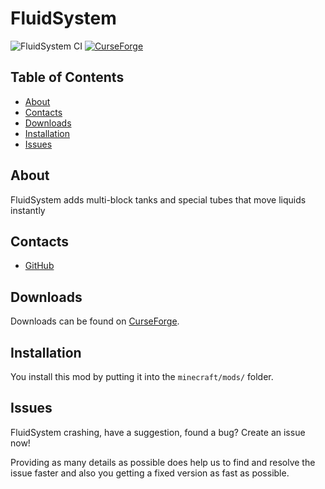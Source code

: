 # FluidSystem
![FluidSystem CI](https://github.com/Edivad99/FluidSystem/workflows/FluidSystem%20CI/badge.svg?branch=1.19.x)
[![CurseForge](http://cf.way2muchnoise.eu/full_398349_downloads.svg)](https://www.curseforge.com/minecraft/mc-mods/fluidsystem)
## Table of Contents

* [About](#about)
* [Contacts](#contacts)
* [Downloads](#downloads)
* [Installation](#installation)
* [Issues](#issues)

## About

FluidSystem adds multi-block tanks and special tubes that move liquids instantly

## Contacts
* [GitHub](https://github.com/Edivad99/FluidSystem)

## Downloads

Downloads can be found on [CurseForge](https://www.curseforge.com/minecraft/mc-mods/fluidsystem).

## Installation

You install this mod by putting it into the `minecraft/mods/` folder.

## Issues

FluidSystem crashing, have a suggestion, found a bug?  Create an issue now!

Providing as many details as possible does help us to find and resolve the issue faster and also you getting a fixed version as fast as possible.

